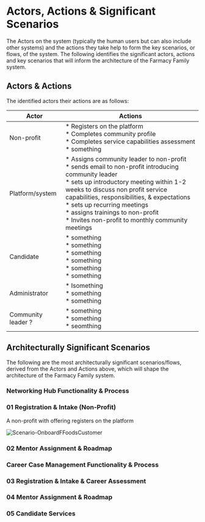 # Actors, Actions & Significant Scenarios

The Actors on the system (typically the human users but can also include other systems) and the actions they take help to form the key scenarios, or flows, of the system. The following identifies the significant actors, actions and key scenarios that will inform the architecture of the Farmacy Family system.

## Actors & Actions

The identified actors their actions are as follows:

| Actor                  | Actions                                                      |
| ---------------------- | ------------------------------------------------------------ |
| Non-profit  | * Registers on the platform<br />* Completes community profile <br />* Completes service capabilities assessment<br />* something<br /> |
| Platform/system          | * Assigns community leader to non-profit<br />* sends email to non-profit introducing community leader<br />* sets up introductory meeting within 1-2 weeks to discuss non profit service capabilities, responsibilities, & expectations <br />* sets up recurring meetings <br />* assigns trainings to non-profit<br />* Invites non-profit to monthly community meetings|
| Candidate       | * something <br />* something<br />* something <br />* something<br />* something<br />* something |
| Administrator              | * Isomething<br />* something<br />* something |
| Community leader ?          | * something<br />* something<br />* seomthing |


## Architecturally Significant Scenarios

The following are the most architecturally significant scenarios/flows, derived from the Actors and Actions above, which will shape the architecture of the Farmacy Family system.

### Networking Hub Functionality & Process

### 01  Registration & Intake (Non-Profit)

A non-profit with offering registers on the platform

![Scenario-OnboardFFoodsCustomer](../assets/diagrams/Scenario-OnboardFFoodsCustomer.png)

### 02 Mentor Assignment & Roadmap


### Career Case Management Functionality & Process

### 03 Registration & Intake & Career Assessment	

### 04 Mentor Assignment & Roadmap

### 05 Candidate Services
